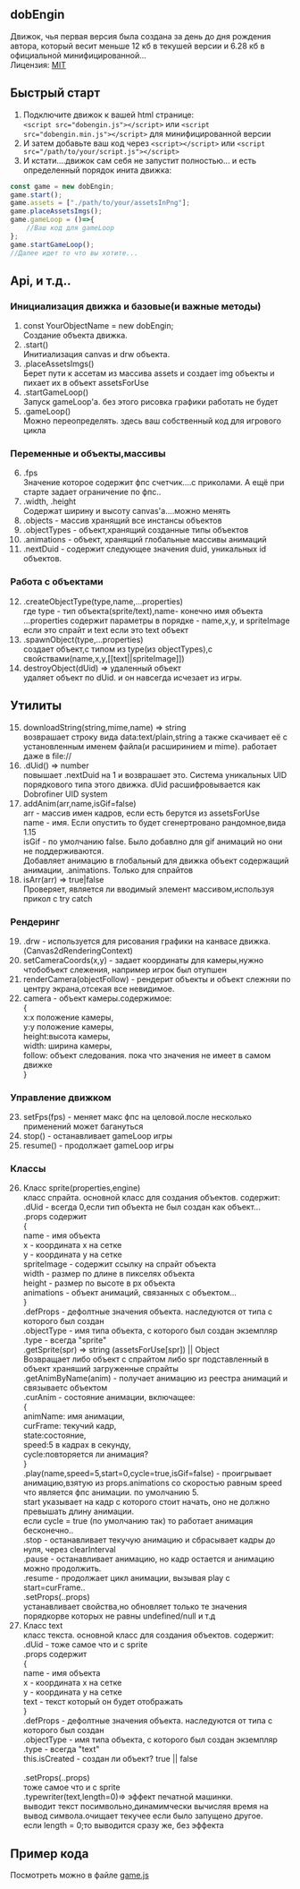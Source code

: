 ## dobEngin
Движок, чья первая версия была создана за день до дня рождения автора, который весит меньше 12 кб в текушей версии и 6.28 кб в официальной минифицированной...<br>
Лицензия: [MIT](LICENSE)
## Быстрый старт
 1. Подключите движок к вашей html странице:  
    `<script src="dobengin.js"></script>` или `<script src="dobengin.min.js"></script>` для минифицированной версии  
 2. И затем добавьте ваш код через `<script></script>` или `<script src="/path/to/your/script.js"></script>`
 3. И кстати....движок сам себя не запустит полностью... и есть определенный порядок инита движка:
```js
const game = new dobEngin;
game.start();
game.assets = ["./path/to/your/assetsInPng"];
game.placeAssetsImgs();
game.gameLoop = ()=>{
    //Ваш код для gameLoop
};
game.startGameLoop();
//Далее идет то что вы хотите...
  ```
## Api, и т.д..
### Инициализация движка и базовые(и важные методы)
1. const YourObjectName = new dobEngin; <br>
Создание объекта движка. <br>
2. .start()  <br>
Инитиализация canvas и drw объекта. <br>
3. .placeAssetsImgs() <br>
Берет пути к ассетам из массива assets и создает img объекты и пихает их в объект assetsForUse <br>
4. .startGameLoop() <br>
Запуск gameLoop'а. без этого рисовка графики работать не будет <br>
5. .gameLoop() <br>
Можно переопределять. здесь ваш собственный код для игрового цикла
### Переменные и объекты,массивы 
6. .fps <br>
Значение которое содержит фпс счетчик....с приколами. А ещё при старте задает ограничение по фпс.. <br>
7. .width, .height <br>
Содержат ширину и высоту canvas'а....можно менять <br>
8. .objects - массив хранящий все инстансы объектов <br>
9. .objectTypes - объект,хранящий созданные типы объектов <br>
10. .animations - объект, хранящий глобальные массивы анимаций <br>
11. .nextDuid - содержит следующее значения duid, уникальных id объектов.<br>
### Работа с объектами
12. .createObjectType(type,name,...properties) <br>
где type - тип объекта(sprite/text),name- конечно имя объекта <br>
...properties содержит параметры  в порядке - name,x,y, и spriteImage если это спрайт и text если это text объект <br>
13. .spawnObject(type,...properties) <br>
создает объект,с типом из type(из objectTypes),с свойствами(name,x,y,[[text||spriteImage]]) <br>
14. destroyObject(dUid) => удаленный объект <br>
удаляет объект по dUid. и он навсегда исчезает из игры. <br>
## Утилиты
15. downloadString(string,mime,name) => string <br>
возврашает строку вида data:text/plain,string а также скачивает её с установленным именем файла(и расширинием и mime). работает даже в file:// <br>
16. .dUid() => number <br>
повышает .nextDuid на 1 и возврашает это. Система уникальных UID порядкового типа этого движка. dUid расшифровывается как Dobrofiner UID system <br>
17. addAnim(arr,name,isGif=false) <br>
arr - массив имен кадров, если есть берутся из assetsForUse <br>
name - имя. Если опустить то будет сгенертровано рандомное,вида 1.15 <br>
isGif - по умолчанию false. Было добавлно для gif анимаций но они не поддерживаются.<br> 
Добавляет анимацию в глобальный для движка объект содержащий анимации, .animations. Только для спрайтов <br>
18. isArr(arr) => true|false <br>
Проверяет, является ли вводимый элемент массивом,используя прикол с try catch<br>
### Рендеринг
19. .drw - используется для рисования графики на канвасе движка.(Canvas2dRenderingContext)<br>
20. setCameraCoords(x,y) - задает координаты для камеры,нужно чтобобъект слежения, например игрок был отупшен
21. renderCamera(objectFollow) - рендерит объекты и объект слежняи по центру экрана,отсекая все невидимое.
22. camera - объект камеры.содержимое: <br>
{<br>
  x:x положение камеры,<br>
  y:y положение камеры,<br>
  height:высота камеры,<br>
  width: ширина камеры,<br>
 follow: объект следования. пока что значения не имеет в самом движке<br>
}<br>
### Управление движком
 23. setFps(fps) - меняет макс фпс на целовой.после несколько применений может багануться <br>
 24. stop() - останавливает gameLoop игры <br>
 25. resume() - продолжает gameLoop игры <br>
### Классы
26. Класс sprite(properties,engine) <br>
класс спрайта. основной класс для создания объектов. содержит: <br>
.dUid - всегда 0,если тип объекта не был создан как объект... <br>
.props содержит <br>
{ <br>
name  - имя объекта <br>
x - координата x на сетке <br>
y - координата y на сетке <br>
spriteImage - содержит ссылку на спрайт объекта <br>
width - размер по длине в пикселях объекта<br>
height - размер по высоте в px объекта<br>
animations - объект анимаций, связанных с объектом...<br>
} <br>
.defProps - дефолтные значения объекта. наследуются от типа с которого был создан<br>
.objectType  - имя типа объекта, с которого был создан экземпляр<br>
.type - всегда "sprite" <br>
.getSprite(spr) => string (assetsForUse[spr]) || Object  <br>
Возвращает либо объект с спрайтом либо spr подставленный в объект храняший загруженные спрайты <br>
.getAnimByName(anim) - получает анимацию из реестра анимаций и связываетс объектом <br>
.curAnim - состояние анимации, включащее:<br>
  {<br>
    animName: имя анимации,<br>
    curFrame: текучий кадр, <br>
    state:состояние,  <br>
    speed:5 в кадрах в секунду,<br>
    cycle:повторяется ли анимация?<br>
  }<br>
  .play(name,speed=5,start=0,cycle=true,isGif=false) - проигрывает анимацию,взятую из props.animations со скоростью равным speed что является фпс анимации. по умолчанию 5.<br>
  start указывает на кадр с которого стоит начать, оно не должно превышать длину анимации. <br>
  если cycle = true (по умолчанию так) то работает анимация бесконечно.. <br>
  .stop - останавливает текучую анимацию и сбрасывает кадры до нуля, через clearInterval<br>
  .pause - останавливает анимацию, но кадр остается и анимацию можно продолжить.<br>
  .resume - продолжает цикл анимации, вызывая play с start=curFrame..<br>
.setProps(..props) <br>
 устанавливает свойства,но обновляет только те значения порядкорве которых не равны undefined/null и т.д <br>
27. Класс text <br>
класс текста. основной класс для создания объектов. содержит: <br>
.dUid - тоже самое что и с sprite <br>
.props содержит <br>
{ <br>
name  - имя объекта <br>
x - координата x на сетке <br>
y - координата y на сетке <br>
text - текст который он будет отображать <br>
} <br>
.defProps - дефолтные значения объекта. наследуются от типа с которого был создан <br>
.objectType  - имя типа объекта, с которого был создан экземпляр <br>
.type - всегда "text" <br>
this.isCreated - создан ли объект? true || false <br>   
.setProps(..props) <br>
 тоже самое что и с sprite <br>
.typewriter(text,length=0)=> эффект печатной машинки.<br>
выводит текст посимвольно,динамимчески вычисляя время на вывод символа.очищает текучее если было запущено другое.<br>
если length = 0;то выводится сразу же, без эффекта<br>

## Пример кода
Посмотреть можно в файле [game.js](game.js) <br>